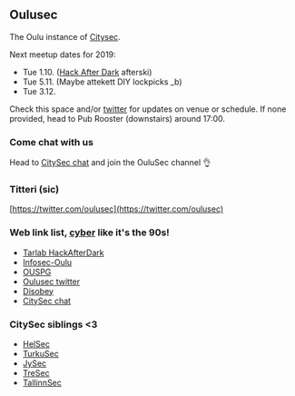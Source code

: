 ## Oulusec

The Oulu instance of [Citysec](https://citysec.fi/).

Next meetup dates for 2019:

* Tue 1.10. ([Hack After Dark](http://tarlab.fi/HackAfterDark/) afterski)
* Tue 5.11. (Maybe attekett DIY lockpicks _b)
* Tue 3.12.

Check this space and/or [twitter](https://twitter.com/oulusec) for updates on venue or schedule. If none provided, head to Pub Rooster (downstairs) around 17:00.

### Come chat with us

Head to [CitySec chat](https://citysec.disobey.fi/login) and join the OuluSec channel 👌

### Titteri (sic)

[https://twitter.com/oulusec](https://twitter.com/oulusec)

### Web link list, [cyber](https://kyber.fi/) like it's the 90s!

* [Tarlab HackAfterDark](http://tarlab.fi/HackAfterDark/)
* [Infosec-Oulu](https://infosec-oulu.fi/)
* [OUSPG](https://github.com/ouspg/)
* [Oulusec twitter](https://twitter.com/oulusec)
* [Disobey](https://disobey.fi/)
* [CitySec chat](https://citysec.disobey.fi/login)

### CitySec siblings <3

* [HelSec](https://helsec.fi/)
* [TurkuSec](http://turkusec.fi/)
* [JySec](https://jysec.fi/)
* [TreSec](https://www.meetup.com/TreSec/)
* [TallinnSec](https://www.tallinnsec.ee/)
